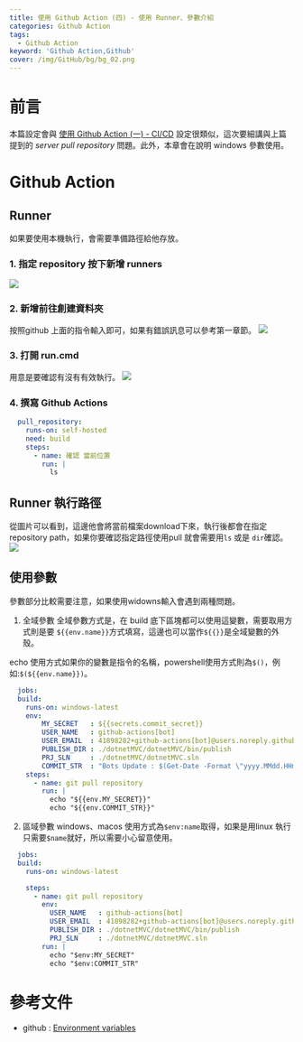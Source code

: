 ```yaml
---
title: 使用 Github Action (四) - 使用 Runner、參數介紹
categories: Github Action
tags: 
  - Github Action
keyword: 'Github Action,Github'
cover: /img/GitHub/bg/bg_02.png
---
```


# 前言
本篇設定會與 [使用 Github Action (一) - CI/CD](https://jontcont.github.io/2022/03/13/GithubActions(1)/) 設定很類似，這次要細講與上篇提到的 *server pull repository* 問題。此外，本章會在說明 windows 參數使用。

# Github Action
## Runner 
如果要使用本機執行，會需要準備路徑給他存放。

### 1. 指定 repository 按下新增 runners
![](/img/GitHub/action/4-1.png)
### 2. 新增前往創建資料夾
按照github 上面的指令輸入即可，如果有錯誤訊息可以參考第一章節。
![](/img/GitHub/action/4-2.png)
### 3. 打開 run.cmd
用意是要確認有沒有有效執行。 
![](/img/GitHub/action/4-4.png)

### 4. 撰寫 Github Actions
```yml
  pull_repository:
    runs-on: self-hosted
    need: build
    steps:
      - name: 確認 當前位置
        run: |
          ls
```

##  Runner 執行路徑
從圖片可以看到，這邊他會將當前檔案download下來，執行後都會在指定repository path，如果你要確認指定路徑使用pull 就會需要用```ls``` 或是 ```dir```確認。 
![](/img/GitHub/action/4-3.png)


## 使用參數
參數部分比較需要注意，如果使用widowns輸入會遇到兩種問題。
1. 全域參數
全域參數方式是，在 build 底下區塊都可以使用這變數，需要取用方式則是要 ```${{env.name}}```方式填寫，這邊也可以當作```${{}}```是全域變數的外殼。

echo 使用方式如果你的變數是指令的名稱，powershell使用方式則為```$()```，例如:```$(${{env.name}})```。

```yml
  jobs:
  build:
    runs-on: windows-latest
    env:
        MY_SECRET   : ${{secrets.commit_secret}}
        USER_NAME   : github-actions[bot]
        USER_EMAIL  : 41898282+github-actions[bot]@users.noreply.github.com
        PUBLISH_DIR : ./dotnetMVC/dotnetMVC/bin/publish
        PRJ_SLN     : ./dotnetMVC/dotnetMVC.sln
        COMMIT_STR  : "Bots Update : $(Get-Date -Format \"yyyy.MMdd.HHmm\")"
    steps:
      - name: git pull repository 
        run: | 
          echo "${{env.MY_SECRET}}"
          echo "${{env.COMMIT_STR}}"
```

2. 區域參數
windows、macos 使用方式為```$env:name```取得，如果是用linux 執行只需要```$name```就好，所以需要小心留意使用。
```yml
  jobs:
  build:
    runs-on: windows-latest

    steps:
      - name: git pull repository 
        env:
          USER_NAME   : github-actions[bot]
          USER_EMAIL  : 41898282+github-actions[bot]@users.noreply.github.com
          PUBLISH_DIR : ./dotnetMVC/dotnetMVC/bin/publish
          PRJ_SLN     : ./dotnetMVC/dotnetMVC.sln
        run: | 
          echo "$env:MY_SECRET"
          echo "$env:COMMIT_STR"
```


# 參考文件
- github : [Environment variables](https://docs.github.com/en/actions/learn-github-actions/environment-variables)